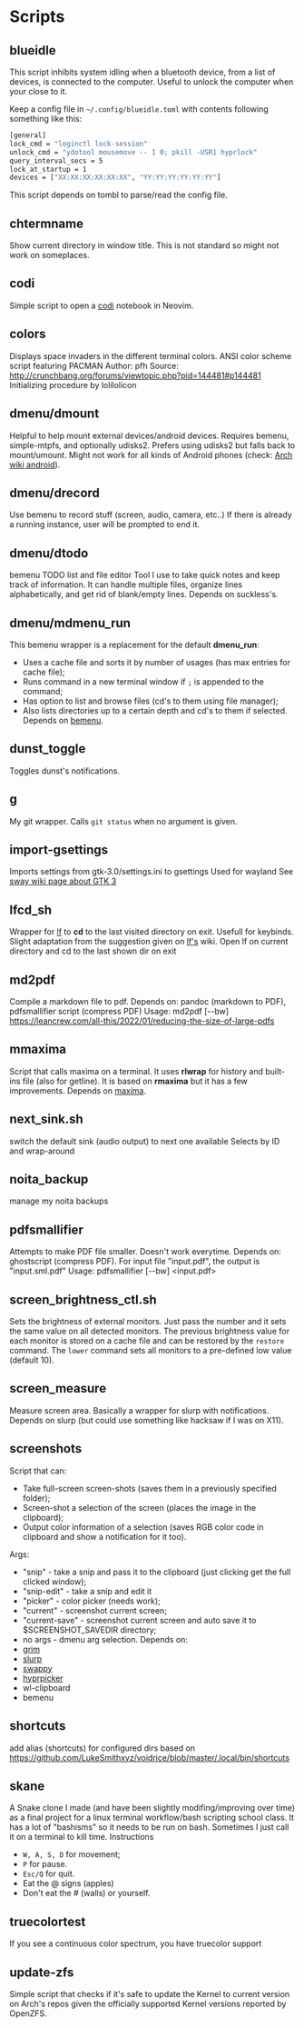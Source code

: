 # Scripts

## blueidle

This script inhibits system idling when a bluetooth device, from a list of
devices, is connected to the computer. Useful to unlock the computer when
your close to it.

Keep a config file in `~/.config/blueidle.toml` with contents following
something like this:

```bash
[general]
lock_cmd = "loginctl lock-session"
unlock_cmd = "ydotool mousemove -- 1 0; pkill -USR1 hyprlock"
query_interval_secs = 5
lock_at_startup = 1
devices = ["XX:XX:XX:XX:XX:XX", "YY:YY:YY:YY:YY:YY"]
```

This script depends on tombl to parse/read the config file.

## chtermname

Show current directory in window title.
This is not standard so might not work on someplaces.

## codi

Simple script to open a [codi](https://github.com/metakirby5/codi.vim)
notebook in Neovim.

## colors

Displays space invaders in the different terminal colors.
ANSI color scheme script featuring PACMAN
Author: pfh
Source: http://crunchbang.org/forums/viewtopic.php?pid=144481#p144481 
Initializing procedure by lolilolicon

## dmenu/dmount

Helpful to help mount external devices/android devices.
Requires bemenu, simple-mtpfs, and optionally udisks2.
Prefers using udisks2 but falls back to mount/umount.
Might not work for all kinds of Android phones (check:
[Arch wiki android](https://wiki.archlinux.org/index.php/Android#Transferring_files)).

## dmenu/drecord

Use bemenu to record stuff (screen, audio, camera, etc..)
If there is already a running instance, user will be prompted to end it.

## dmenu/dtodo

bemenu TODO list and file editor
Tool I use to take quick notes and keep track of information. It
can handle multiple files, organize lines alphabetically, and get
rid of blank/empty lines. Depends on suckless's.

## dmenu/mdmenu_run

This bemenu wrapper is a replacement for the default **dmenu_run**:
- Uses a cache file and sorts it by number of usages (has max entries
for cache file);
- Runs command in a new terminal window if `;` is appended to the command;
- Has option to list and browse files (cd's to them using file manager);
- Also lists directories up to a certain depth and cd's to them
if selected.
Depends on [bemenu](https://github.com/Cloudef/bemenu).

## dunst_toggle

Toggles dunst's notifications.

## g

My git wrapper. Calls `git status` when no argument is given.

## import-gsettings

Imports settings from gtk-3.0/settings.ini to gsettings
Used for wayland
See [sway wiki page about GTK 3](https://github.com/swaywm/sway/wiki/GTK-3-settings-on-Wayland)

## lfcd_sh

Wrapper for [lf](https://github.com/gokcehan/lf) to **cd** to
the last visited directory on exit. Usefull for keybinds. Slight adaptation
from the suggestion given on [lf's](https://github.com/gokcehan/lf) wiki.
Open lf on current directory and cd to the last shown dir on exit

## md2pdf

Compile a markdown file to pdf.
Depends on: pandoc (markdown to PDF), pdfsmallifier script (compress PDF)
Usage: md2pdf [--bw] <mdfile1>
https://leancrew.com/all-this/2022/01/reducing-the-size-of-large-pdfs

## mmaxima

Script that calls maxima on a terminal. It uses **rlwrap** for
history and built-ins file (also for getline). It is based on **rmaxima**
but it has a few improvements.
Depends on [maxima](http://maxima.sourceforge.net/).

## next_sink.sh

switch the default sink (audio output) to next one available
Selects by ID and wrap-around

## noita_backup

manage my noita backups

## pdfsmallifier

Attempts to make PDF file smaller. Doesn't work everytime.
Depends on: ghostscript (compress PDF).
For input file "input.pdf", the output is "input.sml.pdf"
Usage: pdfsmallifier [--bw] <input.pdf>

## screen_brightness_ctl.sh

Sets the brightness of external monitors.
Just pass the number and it sets the same value on all detected monitors.
The previous brightness value for each monitor is stored on a cache file and
can be restored by the `restore` command. The `lower` command sets all monitors
to a pre-defined low value (default 10).

## screen_measure

Measure screen area. Basically a wrapper for slurp with notifications.  
Depends on slurp (but could use something like hacksaw if I was on X11).

## screenshots

Script that can:
- Take full-screen screen-shots (saves them in a previously specified folder);
- Screen-shot a selection of the screen (places the image in the clipboard);
- Output color information of a selection (saves RGB color code in clipboard and show a notification for it too).

Args:
- "snip" - take a snip and pass it to the clipboard (just clicking get the full clicked window);
- "snip-edit" - take a snip and edit it
- "picker" - color picker (needs work);
- "current" - screenshot current screen;
- "current-save" - screenshot current screen and auto save it to $SCREENSHOT_SAVEDIR directory;
- no args - dmenu arg selection.
Depends on:
- [grim](https://sr.ht/~emersion/grim/)
- [slurp](https://github.com/emersion/slurp)
- [swappy](https://github.com/jtheoof/swappy)
- [hyprpicker](https://github.com/hyprwm/hyprpicker)
- wl-clipboard
- bemenu

## shortcuts

add alias (shortcuts) for configured dirs
based on https://github.com/LukeSmithxyz/voidrice/blob/master/.local/bin/shortcuts

## skane

A Snake clone I made (and have been slightly modifing/improving over time)
as a final project for a linux terminal workflow/bash scripting
school class. It has a lot of "bashisms" so it needs to be run on bash.
Sometimes I just call it on a terminal to kill time.
Instructions
- `W, A, S, D` for movement;
- `P` for pause.
- `Esc/Q` for quit.
- Eat the @ signs (apples)
- Don't eat the # (walls) or yourself.

## truecolortest

If you see a continuous color spectrum, you have truecolor support

## update-zfs

Simple script that checks if it's safe to update the Kernel to current
version on Arch's repos given the officially supported Kernel versions
reported by OpenZFS.


